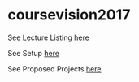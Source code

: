 # coursevision2017

See Lecture Listing [here](lectures.md)

See Setup [here](setup.md)

See Proposed Projects [here](projects.md)

